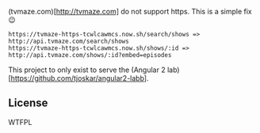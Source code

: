 (tvmaze.com)[http://tvmaze.com] do not support https. This is a simple fix :wink:

```
https://tvmaze-https-tcwlcawmcs.now.sh/search/shows => http://api.tvmaze.com/search/shows
https://tvmaze-https-tcwlcawmcs.now.sh/shows/:id => http://api.tvmaze.com/shows/:id?embed=episodes
```

This project to only exist to serve the (Angular 2 lab)[https://github.com/tjoskar/angular2-labb].

## License
WTFPL
